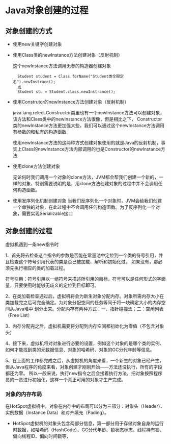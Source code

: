# Java对象创建的过程

## 对象创建的方式

- 使用new关键字创建对象

- 使用Class类的newInstance方法创建对象（反射机制）

    这个newInstance方法调用无参的构造器创建对象
        
        Student student = Class.forName("Student类全限定名").newInstrace();
        或
        Student stu = Student.class.newInstrance();

- 使用Construtor的newInstance方法创建对象（反射机制）

    java.lang.relect.Constructor类里也有一个newInstance方法可以创建对象，该方法和Class类中的newInstance方法很像，但是相比之下，
    Constructor类的newInstance方法更加强大些，我们可以通过这个newInstance方法调用有参数的和私有的构造函数.
    
    使用newInstance方法的这两种方式创建对象使用的就是Java的反射机制，事实上Class的newInstance方法内部调用的也是Constructor的newInstance方法

- 使用clone方法创建对象

    无论何时我们调用一个对象的clone方法，JVM都会帮我们创建一个新的，一样的对象，特别需要说明的是，用clone方法创建对象的过程中并不会调用任何构造函数。

- 使用发序列化机制创建对象
    当我们反序列化一个对象时，JVM会给我们创建一个单独的对象，在此过程中不会调用任何构造函数。为了反序列化一个对象，需要实现Serializable接口
    
## 对象创建的过程

虚拟机遇到一条new指令时

1、首先将去检查这个指令的参数是否能在常量池中定位到一个类的符号引用，并且检查这个符号引用代表的类是否已被加载、解析和初始化过。
如果没有，那必须先执行相应的类的加载过程。

符号引用：符号引用以一组符号来描述所引用的目标，符号可以是任何形式的字面量，只要使用时能够无歧义的定位到目标即可。

2、在类加载检查通过后，虚拟机将会为新生对象分配内存。对象所需内存大小在类加载完之后可完全确定。为对象分配空间的任务等同于将一块确定大小的内存空间从Java堆中
划分出来。分配内存有两种方式：一、指针碰撞法；二：空闲列表（Free List）

3、内存分配完之后，虚拟机需要将分配到内存空间都初始化为零值（不包含对象头）

4、接下来，虚拟机将对对象进行必要的设置，例如这个对象的是哪个类的实例、如何才能找到类的元数据信息、对象的哈希码、对象的GC分代年龄等信息。

5、在上面的工作都完成之后，从虚拟机的角度来看，一个新生的对象已经产生，但从Java程序的角度来看，对象创建才刚刚开始——<init>方法还没执行，所有的字段都还为零。
所以一般来说，执行new指令之后会接着执行<init>方法，把对象按照程序员的一员进行初始化，这样一个真正可用的对象才生产完成。

### 对象的内存布局

在HotSpot虚拟机中，对象在内存中的布局可以分为三部分：对象头（Header）、实例数据（Instance Data）和对齐填充（Pading）。

- HotSpot虚拟机的对象头包含两部分信息，第一部分用于存储对象自身的运行时数据，如哈希码（HashCode）、GC分代年龄、锁状态标志、线程持有锁、偏向线程ID、偏向时间戳等，
